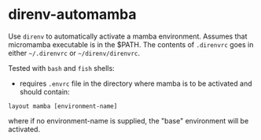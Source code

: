 # direnv-automamba

Use `direnv` to automatically activate a mamba environment. Assumes that micromamba executable is in the $PATH. The contents of `.direnvrc` goes in either `~/.direnvrc` or `~/direnv/direnvrc`.

Tested with `bash` and `fish` shells:
* requires `.envrc` file in the directory where mamba is to be activated and should contain:<br>
```
layout mamba [environment-name]
```
where if no environment-name is supplied, the "base" environment will be activated.
